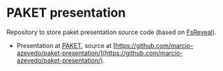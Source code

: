 # PAKET presentation

Repository to store paket presentation source code (based on [FsReveal](http://fsprojects.github.io/FsReveal/getting-started.html)).

* Presentation at [PAKET](https://marcio-azevedo.github.io/paket-presentation/), source at [https://github.com/marcio-azevedo/paket-presentation/](https://github.com/marcio-azevedo/paket-presentation/).
